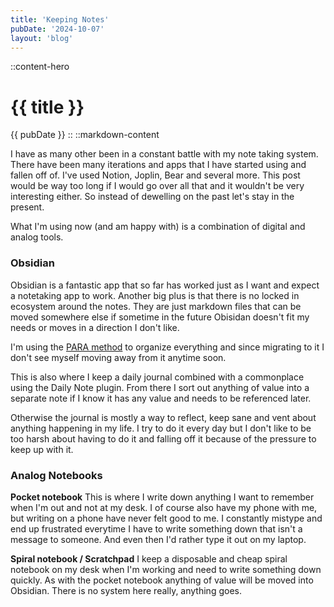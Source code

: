 ```yaml
---
title: 'Keeping Notes'
pubDate: '2024-10-07'
layout: 'blog'
---
```

::content-hero
# {{ title }}
{{ pubDate }}
::
::markdown-content

I have as many other been in a constant battle with my note taking system.
There have been many iterations and apps that I have started using and fallen off of.
I've used Notion, Joplin, Bear and several more.
This post would be way too long if I would go over all that and it wouldn't be very interesting either.
So instead of dewelling on the past let's stay in the present.

What I'm using now (and am happy with) is a combination of digital and analog tools.

### Obsidian

Obsidian is a fantastic app that so far has worked just as I want and expect a notetaking app to work.
Another big plus is that there is no locked in ecosystem around the notes.
They are just markdown files that can be moved somewhere else if sometime in the future Obisidan doesn't fit my needs or moves in a direction I don't like.

I'm using the [PARA method](https://fortelabs.com/blog/para/) to organize everything and since migrating to it I don't see myself moving away from it anytime soon.

This is also where I keep a daily journal combined with a commonplace using the Daily Note plugin.
From there I sort out anything of value into a separate note if I know it has any value and needs to be referenced later.

Otherwise the journal is mostly a way to reflect, keep sane and vent about anything happening in my life.
I try to do it every day but I don't like to be too harsh about having to do it and falling off it because of the pressure to keep up with it.

### Analog Notebooks

**Pocket notebook**
This is where I write down anything I want to remember when I'm out and not at my desk.
I of course also have my phone with me, but writing on a phone have never felt good to me.
I constantly mistype and end up frustrated everytime I have to write something down that isn't a message to someone. And even then I'd rather type it out on my laptop.


**Spiral notebook / Scratchpad**
I keep a disposable and cheap spiral notebook on my desk when I'm working and need to write something down quickly.
As with the pocket notebook anything of value will be moved into Obsidian.
There is no system here really, anything goes.